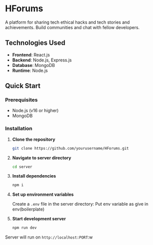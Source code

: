 # HForums

A platform for sharing tech ethical hacks and tech stories and achievements. Build communities and chat with fellow developers.

## Technologies Used

- **Frontend**: React.js
- **Backend**: Node.js, Express.js
- **Database**: MongoDB
- **Runtime**: Node.js

## Quick Start

### Prerequisites

- Node.js (v16 or higher)
- MongoDB

### Installation

1. **Clone the repository**

   ```bash
   git clone https://github.com/yourusername/HForums.git
   ```

2. **Navigate to server directory**

   ```bash
   cd server
   ```

3. **Install dependencies**

   ```bash
   npm i
   ```

4. **Set up environment variables**

   Create a `.env` file in the server directory:
   Put env variable as give in env(boilerplate)

5. **Start development server**
   ```bash
   npm run dev
   ```

Server will run on `http://localhost:PORT`:w
